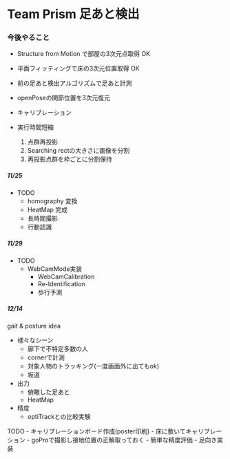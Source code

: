 # Team Prism 足あと検出

### 今後やること
- Structure from Motion で部屋の3次元点取得 OK
- 平面フィッティングで床の3次元位置取得 OK
- 前の足あと検出アルゴリズムで足あと計測
- openPoseの関節位置を3次元復元

- キャリブレーション
- 実行時間短縮
    1. 点群再投影
    2. Searching rectの大きさに画像を分割
    3. 再投影点群を枠ごとに分割保持
    
##### 11/25
- TODO
    - homography 変換
    - HeatMap 完成
    - 長時間撮影
    - 行動認識 
    
##### 11/29
- TODO
    - WebCamMode実装
        - WebCamCalibration
        - Re-Identification
        - 歩行予測
        
##### 12/14
gait & posture idea
- 様々なシーン
    - 廊下で不特定多数の人
    - cornerで計測
    - 対象人物のトラッキング(一度画面外に出てもok)
    - 坂道
- 出力
    - 俯瞰した足あと
    - HeatMap
- 精度
    - optiTrackとの比較実験
    
TODO
    - キャリブレーションボード作成(poster印刷)
    - 床に敷いてキャリブレーション
    - goProで撮影し接地位置の正解取っておく
    - 簡単な精度評価
    - 足向き実装
